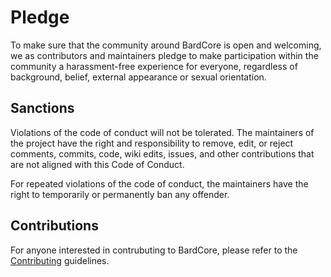 # Pledge

To make sure that the community around BardCore is open and welcoming, we as contributors and maintainers pledge to make
participation within the community a harassment-free experience for everyone, regardless of background, belief, external
appearance or sexual orientation.

## Sanctions

Violations of the code of conduct will not be tolerated. The maintainers of the project have the right and
responsibility to remove, edit, or reject comments, commits, code, wiki edits, issues, and other contributions that are
not aligned with this Code of Conduct.

For repeated violations of the code of conduct, the maintainers have the right to temporarily or permanently ban any
offender.

## Contributions

For anyone interested in contrubuting to BardCore, please refer to the [Contributing](Contributing.md) guidelines.
